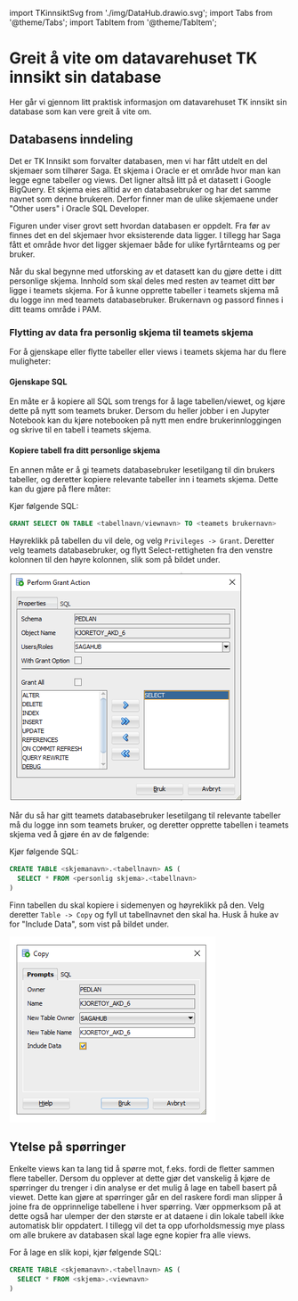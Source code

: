 import TKinnsiktSvg from './img/DataHub.drawio.svg';
import Tabs from '@theme/Tabs';
import TabItem from '@theme/TabItem';

# Greit å vite om datavarehuset TK innsikt sin database

Her går vi gjennom litt praktisk informasjon om datavarehuset TK innsikt sin database som kan vere greit å vite om.

## Databasens inndeling

Det er TK Innsikt som forvalter databasen, men vi har fått utdelt en del skjemaer som tilhører Saga. Et skjema i Oracle er et område hvor man kan legge egne tabeller og views. Det ligner altså litt på et datasett i Google BigQuery. Et skjema eies alltid av en databasebruker og har det samme navnet som denne brukeren. Derfor finner man de ulike skjemaene under "Other users" i Oracle SQL Developer.

Figuren under viser grovt sett hvordan databasen er oppdelt. Fra før av finnes det en del skjemaer hvor eksisterende data ligger. I tillegg har Saga fått et område hvor det ligger skjemaer både for ulike fyrtårnteams og per bruker.

<TKinnsiktSvg width="500" height={null} style={{}} />

Når du skal begynne med utforsking av et datasett kan du gjøre dette i ditt personlige skjema. Innhold som skal deles med resten av teamet ditt bør ligge i teamets skjema. For å kunne opprette tabeller i teamets skjema må du logge inn med teamets databasebruker. Brukernavn og passord finnes i ditt teams område i PAM.

### Flytting av data fra personlig skjema til teamets skjema

For å gjenskape eller flytte tabeller eller views i teamets skjema har du flere muligheter:

#### Gjenskape SQL

En måte er å kopiere all SQL som trengs for å lage tabellen/viewet, og kjøre dette på nytt som teamets bruker. Dersom du heller jobber i en Jupyter Notebook kan du kjøre notebooken på nytt men endre brukerinnloggingen og skrive til en tabell i teamets skjema.

#### Kopiere tabell fra ditt personlige skjema

En annen måte er å gi teamets databasebruker lesetilgang til din brukers tabeller, og deretter kopiere relevante tabeller inn i teamets skjema. Dette kan du gjøre på flere måter:

<Tabs>
  <TabItem value="sql" label="SQL" default>

Kjør følgende SQL:

```sql
GRANT SELECT ON TABLE <tabellnavn/viewnavn> TO <teamets brukernavn>
```

  </TabItem>
  <TabItem value="sqldeveloper" label="SQL Developer">

Høyreklikk på tabellen du vil dele, og velg `Privileges -> Grant`. Deretter velg teamets databasebruker, og flytt Select-rettigheten fra den venstre kolonnen til den høyre kolonnen, slik som på bildet under.

![Dialog som viser hvordan gi lesetilgang til tabeller i SQL Developer](./img/sql-developer-grant.png)

  </TabItem>
</Tabs>

Når du så har gitt teamets databasebruker lesetilgang til relevante tabeller må du logge inn som teamets bruker, og deretter opprette tabellen i teamets skjema ved å gjøre én av de følgende:

<Tabs>
  <TabItem value="sql" label="SQL" default>

Kjør følgende SQL:

```sql
CREATE TABLE <skjemanavn>.<tabellnavn> AS (
  SELECT * FROM <personlig skjema>.<tabellnavn>
)
```

  </TabItem>
  <TabItem value="sqldeveloper" label="SQL Developer">

Finn tabellen du skal kopiere i sidemenyen og høyreklikk på den. Velg deretter `Table -> Copy` og fyll ut tabellnavnet den skal ha. Husk å huke av for "Include Data", som vist på bildet under.

![Dialog som viser hvordan kopiere tabeller i SQL Developer](./img/sql-developer-copy.png)

  </TabItem>
</Tabs>

## Ytelse på spørringer

Enkelte views kan ta lang tid å spørre mot, f.eks. fordi de fletter sammen flere tabeller. Dersom du opplever at dette gjør det vanskelig å kjøre de spørringer du trenger i din analyse er det mulig å lage en tabell basert på viewet. Dette kan gjøre at spørringer går en del raskere fordi man slipper å joine fra de opprinnelige tabellene i hver spørring. Vær oppmerksom på at dette også har ulemper der den største er at dataene i din lokale tabell ikke automatisk blir oppdatert. I tillegg vil det ta opp uforholdsmessig mye plass om alle brukere av databasen skal lage egne kopier fra alle views.

For å lage en slik kopi, kjør følgende SQL:

```sql
CREATE TABLE <skjemanavn>.<tabellnavn> AS (
  SELECT * FROM <skjema>.<viewnavn>
)
```
